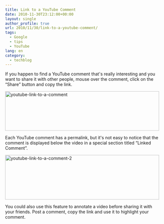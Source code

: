 ```yaml
---
title: Link to a YouTube Comment
date: 2010-11-30T23:12:00+00:00
layout: single
author_profile: true
url: 2010/11/30/link-to-a-youtube-comment/
tags:
  - Google
  - tips
  - YouTube
lang: en
category: 
  - techblog
---
```

If you happen to find a YouTube comment that's really interesting and you want to share it with other people, mouse over the comment, click on the “Share” button and copy the link.

[<img title="youtube-link-to-a-comment" border="0" alt="youtube-link-to-a-comment" src="http://lh4.ggpht.com/_vaUVXcmC3OI/TPV915Ej9nI/AAAAAAAADTo/jhNQHdOgpCk/youtube-link-to-a-comment_thumb.png?imgmax=800" width="500" height="128" />](http://lh4.ggpht.com/_vaUVXcmC3OI/TPV9zE6-jrI/AAAAAAAADTk/6EHeLeljE7g/s1600-h/youtube-link-to-a-comment%5B2%5D.png)

Each YouTube comment has a permalink, but it's not easy to notice that the comment is displayed below the video in a special section titled “Linked Comment”.

[<img title="youtube-link-to-a-comment-2" border="0" alt="youtube-link-to-a-comment-2" src="http://lh6.ggpht.com/_vaUVXcmC3OI/TPV97-9NFYI/AAAAAAAADTw/cyP_zRzdZVg/youtube-link-to-a-comment-2_thumb.png?imgmax=800" width="500" height="145" />](http://lh5.ggpht.com/_vaUVXcmC3OI/TPV95Hu_bQI/AAAAAAAADTs/RbO_rDO9KNE/s1600-h/youtube-link-to-a-comment-2%5B2%5D.png)

You could also use this feature to annotate a video before sharing it with your friends. Post a comment, copy the link and use it to highlight your comment.